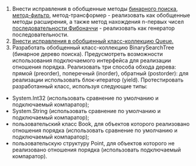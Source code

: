 1. Внести исправления в обобщенные методы [бинарного поиска](https://github.com/Chebotkov/NET.S.2018.Chebotkov.13/tree/master/NET.S.2018.Chebotkov.13/BinarySearch/BinarySearch), [метод-фильтр](https://github.com/Chebotkov/NET.S.2018.Chebotkov.2/tree/master/Filter), метод-трансформер - реализовать как обобщенные методы расширения, а также метод нахождения n-первых чисел [последовательности Фибоначчи](https://github.com/Chebotkov/NET.S.2018.Chebotkov.13/tree/master/NET.S.2018.Chebotkov.13/fibonacci) - реализовать как генератор последовательности.
2. [Внести исправления в обобщенный класс-коллекцию Queue.](https://github.com/Chebotkov/NET.S.2018.Chebotkov.13/tree/master/NET.S.2018.Chebotkov.13/Task4)
3. Разработать обобщенный класс-коллекцию BinarySearchTree (бинарное дерево поиска). Предусмотреть возможности использования подключаемого интерфейса для реализации отношения порядка. Реализовать три способа обхода дерева: прямой (preorder), поперечный (inorder), обратный (postorder): для реализации использовать блок-итератор (yield). Протестировать разработанный класс, используя следующие типы:
  - System.Int32 (использовать сравнение по умолчанию и подключаемый компаратор); 
  - System.String (использовать сравнение по умолчанию и подключаемый компаратор); 
  - пользовательский класс Book, для объектов которого реализовано отношения порядка (использовать сравнение по умолчанию и подключаемый компаратор); 
  - пользовательскую структуру Point, для объектов которого не реализовано отношения порядка (использовать подключаемый компаратор).
